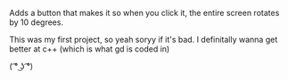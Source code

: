 Adds a button that makes it so when you click it, the entire screen rotates by 10 degrees.

This was my first project, so yeah soryy if it's bad. I definitally wanna get better at c++ (which is what gd is coded in)

( ͡° ͜ʖ ͡°)